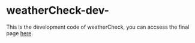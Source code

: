 # weatherCheck-dev-
This is the development code of weatherCheck, you can accsess the final page [here](https://warizmy.github.io/weatherCheck-prod-/).
